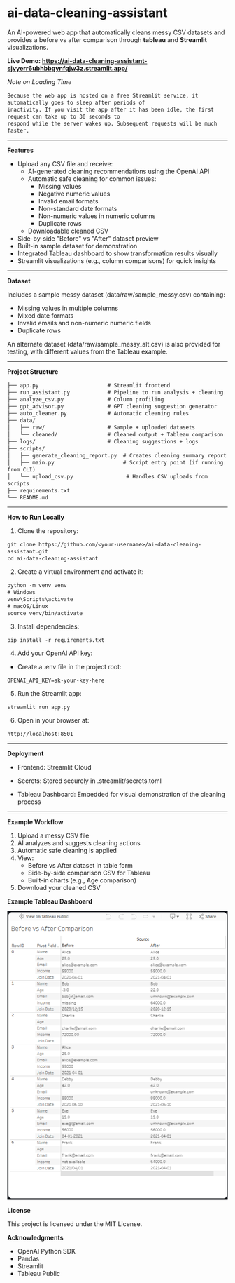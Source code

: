 # ai-data-cleaning-assistant

An AI-powered web app that automatically cleans messy CSV datasets and provides a before vs after comparison through **tableau** and **Streamlit** visualizations.

**Live Demo: https://ai-data-cleaning-assistant-sjvyerr6ubhbbgynfqjw3z.streamlit.app/**

_Note on Loading Time_
```text
Because the web app is hosted on a free Streamlit service, it automatically goes to sleep after periods of
inactivity. If you visit the app after it has been idle, the first request can take up to 30 seconds to
respond while the server wakes up. Subsequent requests will be much faster.
```

---

**Features**
- Upload any CSV file and receive:
  - AI-generated cleaning recommendations using the OpenAI API
  - Automatic safe cleaning for common issues:
    - Missing values
    - Negative numeric values
    - Invalid email formats
    - Non-standard date formats
    - Non-numeric values in numeric columns
    - Duplicate rows
  - Downloadable cleaned CSV
- Side-by-side "Before" vs "After" dataset preview
- Built-in sample dataset for demonstration
- Integrated Tableau dashboard to show transformation results visually
- Streamlit visualizations (e.g., column comparisons) for quick insights

---

**Dataset**

Includes a sample messy dataset (data/raw/sample_messy.csv) containing:
- Missing values in multiple columns
- Mixed date formats
- Invalid emails and non-numeric numeric fields
- Duplicate rows

An alternate dataset (data/raw/sample_messy_alt.csv) is also provided for testing, with different values from the Tableau example.

---

**Project Structure**
```text
├── app.py                      # Streamlit frontend
├── run_assistant.py            # Pipeline to run analysis + cleaning
├── analyze_csv.py              # Column profiling
├── gpt_advisor.py              # GPT cleaning suggestion generator
├── auto_cleaner.py             # Automatic cleaning rules
├── data/
│   ├── raw/                    # Sample + uploaded datasets
│   └── cleaned/                # Cleaned output + Tableau comparison
├── logs/                       # Cleaning suggestions + logs
├── scripts/
│   ├── generate_cleaning_report.py  # Creates cleaning summary report
│   ├── main.py                      # Script entry point (if running from CLI)
│   └── upload_csv.py                 # Handles CSV uploads from scripts
├── requirements.txt
└── README.md
```

---

**How to Run Locally**

1. Clone the repository:
```text
git clone https://github.com/<your-username>/ai-data-cleaning-assistant.git
cd ai-data-cleaning-assistant
```
2. Create a virtual environment and activate it:
```text
python -m venv venv
# Windows
venv\Scripts\activate
# macOS/Linux
source venv/bin/activate
```
3. Install dependencies:
```text
pip install -r requirements.txt
```
4. Add your OpenAI API key:
- Create a .env file in the project root:
```text
OPENAI_API_KEY=sk-your-key-here
```
5. Run the Streamlit app:
```text
streamlit run app.py
```
6. Open in your browser at:
```text
http://localhost:8501
```

---

**Deployment**

- Frontend: Streamlit Cloud

- Secrets: Stored securely in .streamlit/secrets.toml

- Tableau Dashboard: Embedded for visual demonstration of the cleaning process

---
**Example Workflow**
1. Upload a messy CSV file
2. AI analyzes and suggests cleaning actions
3. Automatic safe cleaning is applied
4. View:
    - Before vs After dataset in table form
    - Side-by-side comparison CSV for Tableau
    - Built-in charts (e.g., Age comparison)
5. Download your cleaned CSV

**Example Tableau Dashboard**

![AI Data Cleaning Assistant Preview](images/JacobHorneTableau.png)

**License**

This project is licensed under the MIT License.

**Acknowledgments**
- OpenAI Python SDK
- Pandas
- Streamlit
- Tableau Public





